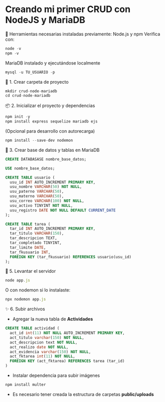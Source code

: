 # Creando mi primer CRUD con NodeJS y MariaDB

🧰 Herramientas necesarias instaladas previamente:
Node.js y npm
Verifica con:
```js
node -v
npm -v
```

MariaDB instalado y ejecutándose localmente
```sql
mysql -u TU_USUARIO -p
```

📁 1. Crear carpeta de proyecto
```js
mkdir crud-node-mariadb
cd crud-node-mariadb
```

📦 2. Inicializar el proyecto y dependencias
```js
npm init -y
npm install express sequelize mariadb ejs
```
(Opcional para desarrollo con autorecarga)
```js
npm install --save-dev nodemon
```
🧬 3. Crear base de datos y tablas en MariaDB
```sql
CREATE DATABASASE nombre_base_datos;

USE nombre_base_datos;

CREATE TABLE usuario (
  usu_id INT AUTO_INCREMENT PRIMARY KEY,
  usu_nombre VARCHAR(50) NOT NULL,
  usu_paterno VARCHAR(50),
  usu_materno VARCHAR(50),
  usu_correo VARCHAR(100) NOT NULL,
  usu_activo TINYINT NOT NULL,
  usu_registro DATE NOT NULL DEFAULT CURRENT_DATE
);

CREATE TABLE tarea (
  tar_id INT AUTO_INCREMENT PRIMARY KEY,
  tar_titulo VARCHAR(150),
  tar_descripcion TEXT,
  tar_completado TINYINT,
  tar_limite DATE,
  tar_fkusuario INT,
  FOREIGN KEY (tar_fkusuario) REFERENCES usuario(usu_id)
);
```
🚀 5. Levantar el servidor
```js
node app.js
```
O con nodemon si lo instalaste:
```js
npx nodemon app.js
```

✨ 6. Subir archivos

- Agregar la nueva tabla de **Actividades**

```sql
CREATE TABLE actividad (
  act_id int(11) NOT NULL AUTO_INCREMENT PRIMARY KEY,
  act_titulo varchar(150) NOT NULL,
  act_descripcion text NOT NULL,
  act_realizo date NOT NULL,
  act_evidencia varchar(150) NOT NULL,
  act_fktarea int(11) NOT NULL,
  FOREIGN KEY (act_fktarea) REFERENCES tarea (tar_id)
)
```

- Instalar dependencia para subir imágenes

```ts
npm install multer
```

- Es necesario tener creada la estructura de carpetas **public/uploads**